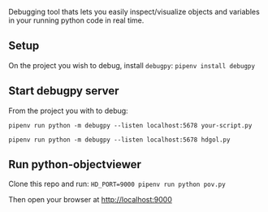 Debugging tool thats lets you easily inspect/visualize objects and variables in your running python code in real time.



## Setup
On the project you wish to debug, install `debugpy`:
`pipenv install debugpy`



## Start debugpy server
From the project you with to debug:
```
pipenv run python -m debugpy --listen localhost:5678 your-script.py
```


```
pipenv run python -m debugpy --listen localhost:5678 hdgol.py
```


## Run python-objectviewer
Clone this repo and run:
`HD_PORT=9000 pipenv run python pov.py`

Then open your browser at [http://localhost:9000](http://localhost:9000)